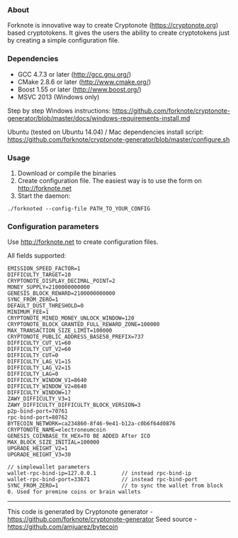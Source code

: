 ### About
Forknote is innovative way to create Cryptonote (https://cryptonote.org) based cryptotokens. It gives the users the ability to create cryptotokens just by creating a simple configuration file.

### Dependencies
* GCC 4.7.3 or later     (http://gcc.gnu.org/)
* CMake 2.8.6 or later   (http://www.cmake.org/)
* Boost 1.55 or later    (http://www.boost.org/)
* MSVC 2013 (Windows only)

Step by step Windows instructions:
https://github.com/forknote/cryptonote-generator/blob/master/docs/windows-requirements-install.md

Ubuntu (tested on Ubuntu 14.04) / Mac dependencies install script:
https://github.com/forknote/cryptonote-generator/blob/master/configure.sh


### Usage
1. Download or compile the binaries
2. Create configuration file. The easiest way is to use the form on http://forknote.net
3. Start the daemon:
```
./forknoted --config-file PATH_TO_YOUR_CONFIG
```

### Configuration parameters
Use http://forknote.net to create configuration files.

All fields supported:
```
EMISSION_SPEED_FACTOR=1
DIFFICULTY_TARGET=10
CRYPTONOTE_DISPLAY_DECIMAL_POINT=2
MONEY_SUPPLY=2100000000000
GENESIS_BLOCK_REWARD=2100000000000
SYNC_FROM_ZERO=1
DEFAULT_DUST_THRESHOLD=0
MINIMUM_FEE=1
CRYPTONOTE_MINED_MONEY_UNLOCK_WINDOW=120
CRYPTONOTE_BLOCK_GRANTED_FULL_REWARD_ZONE=100000
MAX_TRANSACTION_SIZE_LIMIT=100000
CRYPTONOTE_PUBLIC_ADDRESS_BASE58_PREFIX=737
DIFFICULTY_CUT_V1=60
DIFFICULTY_CUT_V2=60
DIFFICULTY_CUT=0
DIFFICULTY_LAG_V1=15
DIFFICULTY_LAG_V2=15
DIFFICULTY_LAG=0
DIFFICULTY_WINDOW_V1=8640
DIFFICULTY_WINDOW_V2=8640
DIFFICULTY_WINDOW=17
ZAWY_DIFFICULTY_V3=1
ZAWY_DIFFICULTY_DIFFICULTY_BLOCK_VERSION=3
p2p-bind-port=70761
rpc-bind-port=80762
BYTECOIN_NETWORK=ca234860-8f46-9e41-b12a-c0b6f64d0876
CRYPTONOTE_NAME=electroneumcoin
GENESIS_COINBASE_TX_HEX=TO BE ADDED After ICO
MAX_BLOCK_SIZE_INITIAL=100000
UPGRADE_HEIGHT_V2=1
UPGRADE_HEIGHT_V3=30

// simplewallet parameters
wallet-rpc-bind-ip=127.0.0.1        // instead rpc-bind-ip
wallet-rpc-bind-port=33671          // instead rpc-bind-port
SYNC_FROM_ZERO=1                    // to sync the wallet from block 0. Used for premine coins or brain wallets
```

---
This code is generated by Cryptonote generator - https://github.com/forknote/cryptonote-generator
Seed source - https://github.com/amjuarez/bytecoin
